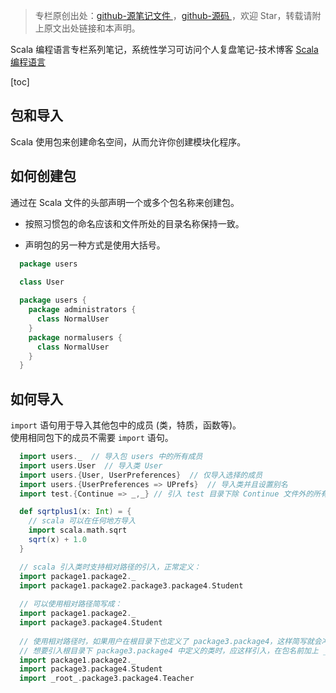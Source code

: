 > 专栏原创出处：[github-源笔记文件 ](https://github.com/GourdErwa/review-notes/tree/master/language/scala-basis) ，[github-源码 ](https://github.com/GourdErwa/scala-advanced/tree/master/scala-base/src/main/scala/com/gourd/scala/base/)，欢迎 Star，转载请附上原文出处链接和本声明。

Scala 编程语言专栏系列笔记，系统性学习可访问个人复盘笔记-技术博客 [Scala 编程语言 ](https://review-notes.top/language/scala-basis/)

[toc]
## 包和导入
Scala 使用包来创建命名空间，从而允许你创建模块化程序。
## 如何创建包
通过在 Scala 文件的头部声明一个或多个包名称来创建包。  
* 按照习惯包的命名应该和文件所处的目录名称保持一致。  

* 声明包的另一种方式是使用大括号。

```scala
  package users
  
  class User
```
```scala
  package users {
    package administrators {
      class NormalUser
    }
    package normalusers {
      class NormalUser
    }
  }
```
## 如何导入
`import` 语句用于导入其他包中的成员 (类，特质，函数等)。  
使用相同包下的成员不需要 `import` 语句。
```scala
  import users._  // 导入包 users 中的所有成员
  import users.User  // 导入类 User
  import users.{User, UserPreferences}  // 仅导入选择的成员
  import users.{UserPreferences => UPrefs}  // 导入类并且设置别名
  import test.{Continue => _,_} // 引入 test 目录下除 Continue 文件外的所有文件
```
```scala
  def sqrtplus1(x: Int) = {
    // scala 可以在任何地方导入
    import scala.math.sqrt
    sqrt(x) + 1.0
  }
```
```scala
  // scala 引入类时支持相对路径的引入，正常定义：
  import package1.package2._
  import package1.package2.package3.package4.Student
  
  // 可以使用相对路径简写成：
  import package1.package2._
  import package3.package4.Student
  
  // 使用相对路径时，如果用户在根目录下也定义了 package3.package4，这样简写就会冲突。
  // 想要引入根目录下 package3.package4 中定义的类时，应这样引入，在包名前加上 _root_
  import package1.package2._
  import package3.package4.Student
  import _root_.package3.package4.Teacher
```